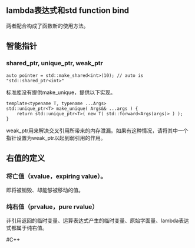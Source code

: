 ## lambda表达式和std function bind
两者配合构成了函数新的使用方法。

## 智能指针

### shared_ptr, unique_ptr, weak_ptr

```
auto pointer = std::make_shared<int>(10); // auto is "std::shared_ptr<int>"
```

标准库没有提供make_unique，提供以下实现。

```
template<typename T, typename ...Args>
std::unique_ptr<T> make_unique( Args&& ...args ) {
	return std::unique_ptr<T>( new T( std::forward<Args(args)> ) );
}
```
weak_ptr用来解决交叉引用所带来的内存泄漏。如果有这种情况，请将其中一个指针设置为weak_ptr以起到弱引用的作用。

## 右值的定义

### 将亡值（xvalue，expiring value）。
即将被销毁、却能够被移动的值。

### 纯右值（prvalue，pure rvalue）
非引用返回的临时变量、运算表达式产生的临时变量、原始字面量、lambda表达式都属于纯右值。

#C++